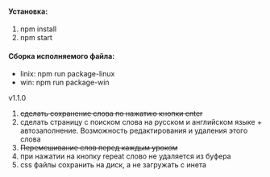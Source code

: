 #### Установка:

1. npm install
2. npm start

#### Сборка исполняемого файла:

- linix: npm run package-linux
- win: npm run package-win


v1.1.0

1. ~~сделать сохранение слова по нажатию кнопки enter~~
2. сделать страницу с поиском слова на русском и английском языке + автозаполнение. Возможность редактирования и удаления этого слова
3. ~~Перемешивание слов перед каждым уроком~~
4. при нажатии на кнопку repeat слово не удаляется из буфера
5. css файлы сохранить на диск, а не загружать с инета